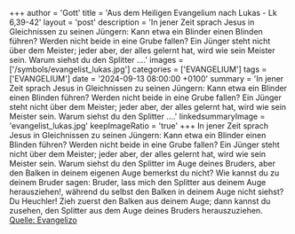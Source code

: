 +++
author = 'Gott'
title = 'Aus dem Heiligen Evangelium nach Lukas - Lk 6,39-42'
layout = 'post'
description = 'In jener Zeit sprach Jesus in Gleichnissen zu seinen Jüngern: Kann etwa ein Blinder einen Blinden führen? Werden nicht beide in eine Grube fallen? Ein Jünger steht nicht über dem Meister; jeder aber, der alles gelernt hat, wird wie sein Meister sein. Warum siehst du den Splitter ....'
images = ['/symbols/evangelist_lukas.jpg']
categories = ['EVANGELIUM']
tags = ['EVANGELIUM']
date = '2024-09-13 08:00:00 +0100'
summary = 'In jener Zeit sprach Jesus in Gleichnissen zu seinen Jüngern: Kann etwa ein Blinder einen Blinden führen? Werden nicht beide in eine Grube fallen? Ein Jünger steht nicht über dem Meister; jeder aber, der alles gelernt hat, wird wie sein Meister sein. Warum siehst du den Splitter ....'
linkedsummaryImage = 'evangelist_lukas.jpg'
keepImageRatio = 'true'
+++
In jener Zeit sprach Jesus in Gleichnissen zu seinen Jüngern: Kann etwa ein Blinder einen Blinden führen? Werden nicht beide in eine Grube fallen?
Ein Jünger steht nicht über dem Meister; jeder aber, der alles gelernt hat, wird wie sein Meister sein.
Warum siehst du den Splitter im Auge deines Bruders, aber den Balken in deinem eigenen Auge bemerkst du nicht?
Wie kannst du zu deinem Bruder sagen: Bruder, lass mich den Splitter aus deinem Auge herausziehen!, während du selbst den Balken in deinem Auge nicht siehst? Du Heuchler! Zieh zuerst den Balken aus deinem Auge; dann kannst du zusehen, den Splitter aus dem Auge deines Bruders herauszuziehen.<!--more--><br> [Quelle: Evangelizo](https://evangeliumtagfuertag.org/DE/gospel)